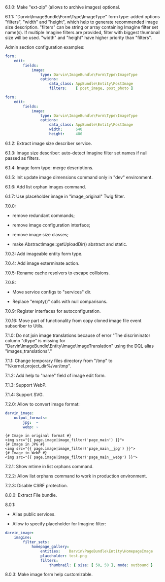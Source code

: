 6.1.0: Make "ext-zip" (allows to archive images) optional.

6.1.1: "Darvin\ImageBundle\Form\Type\ImageType" form type: added options "filters", "width" and "height", which help
to generate recommended image size description. "filters" can be string or array containing Imagine filter set name(s).
If multiple Imagine filters are provided, filter with biggest thumbnail size will be used. "width" and "height" have
higher priority than "filters".

Admin section configuration examples:

```yaml
form:
    edit:
        fields:
            image:
                type: Darvin\ImageBundle\Form\Type\ImageType
                options:
                    data_class: AppBundle\Entity\PostImage
                    filters:    [ post_image, post_photo ]
```

```yaml
form:
    edit:
        fields:
            image:
                type: Darvin\ImageBundle\Form\Type\ImageType
                options:
                    data_class: AppBundle\Entity\PostImage
                    width:      640
                    height:     480
```

6.1.2: Extract image size describer service.

6.1.3: Image size describer: auto-detect Imagine filter set names if null passed as filters.

6.1.4: Image form type: merge descriptions.

6.1.5: Init update image dimensions command only in "dev" environment.

6.1.6: Add list orphan images command.

6.1.7: Use placeholder image in "image_original" Twig filter.

7.0.0:

- remove redundant commands;

- remove image configuration interface;

- remove image size classes;

- make AbstractImage::getUploadDir() abstract and static.

7.0.3: Add imageable entity form type.

7.0.4: Add image exterminate action.

7.0.5: Rename cache resolvers to escape collisions.

7.0.8:

- Move service configs to "services" dir.

- Replace "empty()" calls with null comparisons.

7.0.9: Register interfaces for autoconfiguration.

7.0.16: Move part of functionality from copy cloned image file event subscriber to Utils.

7.1.0: Do not join image translations because of error "The discriminator column "dtype" is missing for "Darvin\ImageBundle\Entity\Image\ImageTranslation" using the DQL alias "images_translations"."

7.1.1: Change temporary files directory from "/tmp" to "%kernel.project_dir%/var/tmp".

7.1.2: Add help to "name" field of image edit form.

7.1.3: Support WebP.

7.1.4: Support SVG.

7.2.0: Allow to convert image format:

```yaml
darvin_image:
    output_formats:
        jpg:  ~
        webp: ~
```

```twig
{# Image in original format #}
<img src="{{ page.image|image_filter('page_main') }}">
{# Image in JPG #}
<img src="{{ page.image|image_filter('page_main__jpg') }}">
{# Image in WebP #}
<img src="{{ page.image|image_filter('page_main__webp') }}">
```

7.2.1: Show mtime in list orphans command.

7.2.2: Allow list orphans command to work in production environment.

7.2.3: Disable CSRF protection.

8.0.0: Extract File bundle.

8.0.1:

- Alias public services.

- Allow to specify placeholder for Imagine filter:

```yaml
darvin_image:
    imagine:
        filter_sets:
            homepage_gallery:
                entities:    Darvin\PageBundle\Entity\HomepageImage
                placeholder: test.png
                filters:
                    thumbnail: { size: [ 50, 50 ], mode: outbound }
```

8.0.3: Make image form help customizable.
